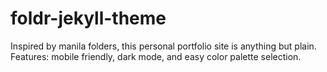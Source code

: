 # foldr-jekyll-theme
Inspired by manila folders, this personal portfolio site is anything but plain. Features: mobile friendly, dark mode, and easy color palette selection.
